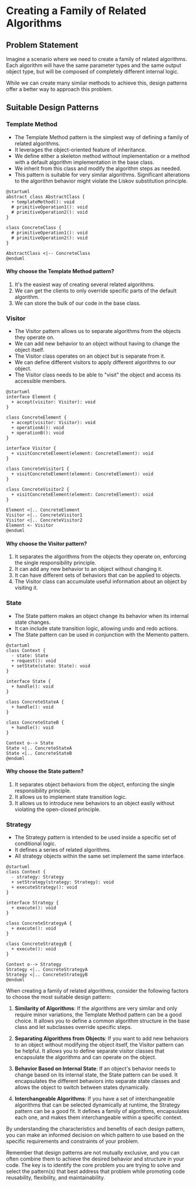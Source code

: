 # Creating a Family of Related Algorithms

## Problem Statement

Imagine a scenario where we need to create a family of related algorithms. Each algorithm will have the same parameter types and the same output object type, but will be composed of completely different internal logic.

While we can create many similar methods to achieve this, design patterns offer a better way to approach this problem.

## Suitable Design Patterns

### Template Method

- The Template Method pattern is the simplest way of defining a family of related algorithms.
- It leverages the object-oriented feature of inheritance.
- We define either a skeleton method without implementation or a method with a default algorithm implementation in the base class.
- We inherit from this class and modify the algorithm steps as needed.
- This pattern is suitable for very similar algorithms. Significant alterations to the algorithm behavior might violate the Liskov substitution principle.

```plantuml
@startuml
abstract class AbstractClass {
  + templateMethod(): void
  # primitiveOperation1(): void
  # primitiveOperation2(): void
}

class ConcreteClass {
  # primitiveOperation1(): void
  # primitiveOperation2(): void
}

AbstractClass <|-- ConcreteClass
@enduml
```

#### Why choose the Template Method pattern?

1. It's the easiest way of creating several related algorithms.
2. We can get the clients to only override specific parts of the default algorithm.
3. We can store the bulk of our code in the base class.

### Visitor

- The Visitor pattern allows us to separate algorithms from the objects they operate on.
- We can add new behavior to an object without having to change the object itself.
- The Visitor class operates on an object but is separate from it.
- We can define different visitors to apply different algorithms to our object.
- The Visitor class needs to be able to "visit" the object and access its accessible members.

```plantuml
@startuml
interface Element {
  + accept(visitor: Visitor): void
}

class ConcreteElement {
  + accept(visitor: Visitor): void
  + operationA(): void
  + operationB(): void
}

interface Visitor {
  + visitConcreteElement(element: ConcreteElement): void
}

class ConcreteVisitor1 {
  + visitConcreteElement(element: ConcreteElement): void
}

class ConcreteVisitor2 {
  + visitConcreteElement(element: ConcreteElement): void
}

Element <|.. ConcreteElement
Visitor <|.. ConcreteVisitor1
Visitor <|.. ConcreteVisitor2
Element <- Visitor
@enduml
```

#### Why choose the Visitor pattern?

1. It separates the algorithms from the objects they operate on, enforcing the single responsibility principle.
2. It can add any new behavior to an object without changing it.
3. It can have different sets of behaviors that can be applied to objects.
4. The Visitor class can accumulate useful information about an object by visiting it.

### State

- The State pattern makes an object change its behavior when its internal state changes.
- It can include state transition logic, allowing undo and redo actions.
- The State pattern can be used in conjunction with the Memento pattern.

```plantuml
@startuml
class Context {
  - state: State
  + request(): void
  + setState(state: State): void
}

interface State {
  + handle(): void
}

class ConcreteStateA {
  + handle(): void
}

class ConcreteStateB {
  + handle(): void
}

Context o--> State
State <|.. ConcreteStateA
State <|.. ConcreteStateB
@enduml
```

#### Why choose the State pattern?

1. It separates object behaviors from the object, enforcing the single responsibility principle.
2. It allows us to implement state transition logic.
3. It allows us to introduce new behaviors to an object easily without violating the open-closed principle.

### Strategy

- The Strategy pattern is intended to be used inside a specific set of conditional logic.
- It defines a series of related algorithms.
- All strategy objects within the same set implement the same interface.

```plantuml
@startuml
class Context {
  - strategy: Strategy
  + setStrategy(strategy: Strategy): void
  + executeStrategy(): void
}

interface Strategy {
  + execute(): void
}

class ConcreteStrategyA {
  + execute(): void
}

class ConcreteStrategyB {
  + execute(): void
}

Context o--> Strategy
Strategy <|.. ConcreteStrategyA
Strategy <|.. ConcreteStrategyB
@enduml
```

When creating a family of related algorithms, consider the following factors to choose the most suitable design pattern:

1. **Similarity of Algorithms**: If the algorithms are very similar and only require minor variations, the Template Method pattern can be a good choice. It allows you to define a common algorithm structure in the base class and let subclasses override specific steps.

2. **Separating Algorithms from Objects**: If you want to add new behaviors to an object without modifying the object itself, the Visitor pattern can be helpful. It allows you to define separate visitor classes that encapsulate the algorithms and can operate on the object.

3. **Behavior Based on Internal State**: If an object's behavior needs to change based on its internal state, the State pattern can be used. It encapsulates the different behaviors into separate state classes and allows the object to switch between states dynamically.

4. **Interchangeable Algorithms**: If you have a set of interchangeable algorithms that can be selected dynamically at runtime, the Strategy pattern can be a good fit. It defines a family of algorithms, encapsulates each one, and makes them interchangeable within a specific context.

By understanding the characteristics and benefits of each design pattern, you can make an informed decision on which pattern to use based on the specific requirements and constraints of your problem.

Remember that design patterns are not mutually exclusive, and you can often combine them to achieve the desired behavior and structure in your code. The key is to identify the core problem you are trying to solve and select the pattern(s) that best address that problem while promoting code reusability, flexibility, and maintainability.
